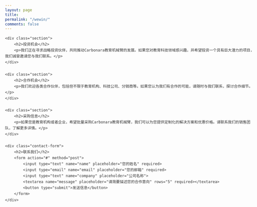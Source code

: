```yaml
---
layout: page
title: 
permalink: "/wewin/"
comments: false
---
```


<html lang="zh-CN">
<head>
    <meta charset="UTF-8">
    <meta name="viewport" content="width=device-width, initial-scale=1.0">
    <title>共商大事</title>
    <style>
        body {
            font-family: Arial, sans-serif;
            line-height: 1.6;
            color: #333;
            max-width: 800px;
            margin: 0 auto;
            padding: 20px;
        }
        h1, h2 {
            color: #2c3e50;
            margin-top: 100px;
        }
        .section {
            margin-bottom: 30px;
        }
        .contact-form {
            background-color: #f7f7f7;
            padding: 20px;
            border-radius: 5px;
        }
        .contact-form input, .contact-form textarea {
            width: 100%;
            padding: 10px;
            margin-bottom: 10px;
            border: 1px solid #ddd;
            border-radius: 4px;
        }
        .contact-form button {
            background-color: #3498db;
            color: white;
            padding: 10px 20px;
            border: none;
            border-radius: 4px;
            cursor: pointer;
        }
        .contact-form button:hover {
            background-color: #2980b9;
        }
    </style>
</head>
<body>
    
    <div class="section">
        <h2>投资机会</h2>
        <p>我们正在寻求战略投资伙伴，共同推动Carbonara教育机械臂的发展。如果您对教育科技领域感兴趣，并希望投资一个具有巨大潜力的项目，我们诚挚邀请您与我们联系。</p>
    </div>
    
    <div class="section">
        <h2>合作机会</h2>
        <p>我们欢迎各类合作伙伴，包括但不限于教育机构、科技公司、分销商等。如果您认为我们有合作的可能，请随时与我们联系，探讨合作细节。</p>
    </div>
    
    <div class="section">
        <h2>采购信息</h2>
        <p>如果您是教育机构或者企业，希望批量采购Carbonara教育机械臂，我们可以为您提供定制化的解决方案和优惠价格。请联系我们的销售团队，了解更多详情。</p>
    </div>
    
    <div class="contact-form">
        <h2>联系我们</h2>
        <form action="#" method="post">
            <input type="text" name="name" placeholder="您的姓名" required>
            <input type="email" name="email" placeholder="您的邮箱" required>
            <input type="text" name="company" placeholder="公司名称">
            <textarea name="message" placeholder="请简要描述您的合作意向" rows="5" required></textarea>
            <button type="submit">发送信息</button>
        </form>
    </div>
</body>